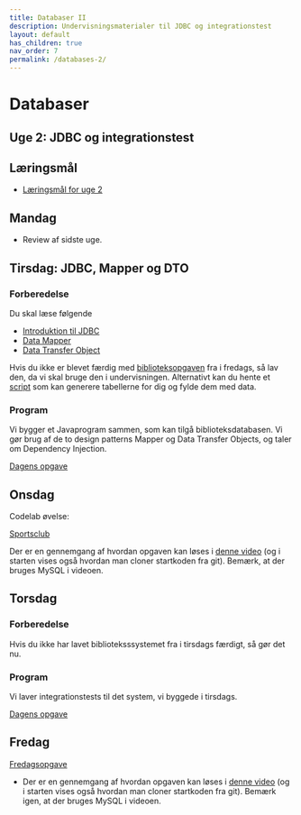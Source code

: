 ```yaml
---
title: Databaser II
description: Undervisningsmaterialer til JDBC og integrationstest
layout: default
has_children: true
nav_order: 7
permalink: /databases-2/
---
```



# Databaser 

## Uge 2: JDBC og integrationstest

## Læringsmål
- [Læringsmål for uge 2](./laeringsmaal.md#uge-2-java-jdbc-og-integrationstest)

## Mandag
- Review af sidste uge. 

## Tirsdag: JDBC, Mapper og DTO

### Forberedelse
Du skal læse følgende
- [Introduktion til JDBC](https://www.geeksforgeeks.org/introduction-to-jdbc/)
- [Data Mapper](https://martinfowler.com/eaaCatalog/dataMapper.html)
- [Data Transfer Object](https://martinfowler.com/eaaCatalog/dataTransferObject.html)

Hvis du ikke er blevet færdig med [biblioteksopgaven](../databases_1/exercises/exercise_bibliotek.md) fra i fredags, så lav den, da vi skal bruge den i undervisningen. Alternativt kan du hente et [script](../databases_1/exercises/solutions_bibliotek_create_db.sql) som kan generere tabellerne for dig og fylde dem med data. 

### Program

Vi bygger et Javaprogram sammen, som kan tilgå biblioteksdatabasen. Vi gør brug af de to design patterns Mapper og Data Transfer Objects, og taler om Dependency Injection.

[Dagens opgave](./exercises/Library.md)

## Onsdag
Codelab øvelse:

[Sportsclub](https://github.com/dat2Cph/dat2-sportsclub)

Der er en gennemgang af hvordan opgaven kan løses i [denne video](https://cphbusiness.cloud.panopto.eu/Panopto/Pages/Viewer.aspx?id=1d2e2b6c-6a04-4be4-b645-ae54014e2f79) (og i starten vises også hvordan man cloner startkoden fra git). Bemærk, at der bruges MySQL i videoen.


## Torsdag
### Forberedelse
Hvis du ikke har lavet biblioteksssystemet fra i tirsdags færdigt, så gør det nu. 

### Program
Vi laver integrationstests til det system, vi byggede i tirsdags. 

[Dagens opgave](./exercises/Library_integrationstest.md)

## Fredag

[Fredagsopgave](https://github.com/dat2Cph/dat2-sportsclub/tree/integrationtest)

- Der er en gennemgang af hvordan opgaven kan løses i [denne video](https://cphbusiness.cloud.panopto.eu/Panopto/Pages/Viewer.aspx?id=940330d7-5824-4a97-9ea8-ae550008a069) (og i starten vises også hvordan man cloner startkoden fra git). Bemærk igen, at der bruges MySQL i videoen.
